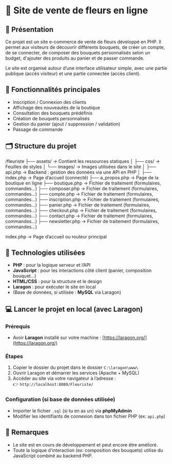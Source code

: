 # 🌸 Site de vente de fleurs en ligne

## 📖 Présentation

Ce projet est un site e-commerce de vente de fleurs développé en PHP. Il permet aux visiteurs de découvrir différents bouquets, de créer un compte, de se connecter, de composer des bouquets personnalisés selon un budget, d'ajouter des produits au panier et de passer commande.

Le site est organisé autour d’une interface utilisateur simple, avec une partie publique (accès visiteur) et une partie connectée (accès client).

## 🔐 Fonctionnalités principales

- Inscription / Connexion des clients
- Affichage des nouveautés de la boutique
- Consultation des bouquets prédéfinis
- Création de bouquets personnalisés
- Gestion du panier (ajout / suppression / validation)
- Passage de commande

## 🗂️ Structure du projet

/fleuriste
├── assets/                  → Contient les ressources statiques
│   ├── css/                 → Feuilles de styles
│   └── images/              → Images utilisées dans le site
│
├── api.php                  → Backend : gestion des données via une API en PHP
│
├── index.php              → Page d’accueil (connecté)
├── a_propos.php             → Page de la boutique en ligne
├── boutique.php           → Fichier de traitement (formulaires, commandes…)
├── composer.php           → Fichier de traitement (formulaires, commandes…)
├── compte.php             → Fichier de traitement (formulaires, commandes…)
├── inscription.php        → Fichier de traitement (formulaires, commandes…)
├── panier.php             → Fichier de traitement (formulaires, commandes…)
├── checkout.php           → Fichier de traitement (formulaires, commandes…)
├── contact.php            → Fichier de traitement (formulaires, commandes…)
├── newsletter.php           → Fichier de traitement (formulaires, commandes…)          


index.php → Page d’accueil ou routeur principal


## 🧪 Technologies utilisées

- **PHP** : pour la logique serveur et l’API
- **JavaScript** : pour les interactions côté client (panier, composition bouquet…)
- **HTML/CSS** : pour la structure et le design
- **Laragon** : pour exécuter le site en local
- (Base de données, si utilisée : **MySQL** via Laragon)

## 💻 Lancer le projet en local (avec Laragon)

### Prérequis

- Avoir **Laragon** installé sur votre machine : [https://laragon.org/](https://laragon.org/)

### Étapes

1. Copier le dossier du projet dans le dossier `C:\laragon\www\`
2. Ouvrir Laragon et démarrer les services (Apache + MySQL)
3. Accéder au site via votre navigateur à l’adresse :  
   👉 `http://localhost:8080/Fleuriste/`

### Configuration (si base de données utilisée)

- Importer le fichier `.sql` (si tu en as un) via **phpMyAdmin**
- Modifier les identifiants de connexion dans ton fichier PHP (ex: `api.php`)

## 📌 Remarques

- Le site est en cours de développement et peut encore être amélioré.
- Toute la logique d’interaction (ex: composition des bouquets) utilise du JavaScript combiné au backend PHP.
